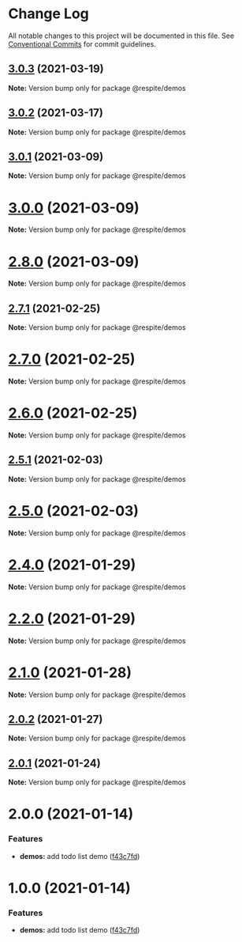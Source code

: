 # Change Log

All notable changes to this project will be documented in this file.
See [Conventional Commits](https://conventionalcommits.org) for commit guidelines.

## [3.0.3](https://github.com/jackmellis/respite/compare/v3.0.2...v3.0.3) (2021-03-19)

**Note:** Version bump only for package @respite/demos





## [3.0.2](https://github.com/jackmellis/respite/compare/v3.0.1...v3.0.2) (2021-03-17)

**Note:** Version bump only for package @respite/demos





## [3.0.1](https://github.com/jackmellis/respite/compare/v3.0.0...v3.0.1) (2021-03-09)

**Note:** Version bump only for package @respite/demos





# [3.0.0](https://github.com/jackmellis/respite/compare/v2.8.0...v3.0.0) (2021-03-09)

**Note:** Version bump only for package @respite/demos





# [2.8.0](https://github.com/jackmellis/respite/compare/v2.7.1...v2.8.0) (2021-03-09)

**Note:** Version bump only for package @respite/demos





## [2.7.1](https://github.com/jackmellis/respite/compare/v2.7.0...v2.7.1) (2021-02-25)

**Note:** Version bump only for package @respite/demos





# [2.7.0](https://github.com/jackmellis/respite/compare/v2.6.0...v2.7.0) (2021-02-25)

**Note:** Version bump only for package @respite/demos





# [2.6.0](https://github.com/jackmellis/respite/compare/v2.5.1...v2.6.0) (2021-02-25)

**Note:** Version bump only for package @respite/demos





## [2.5.1](https://github.com/jackmellis/respite/compare/v2.5.0...v2.5.1) (2021-02-03)

**Note:** Version bump only for package @respite/demos





# [2.5.0](https://github.com/jackmellis/respite/compare/v2.4.0...v2.5.0) (2021-02-03)

**Note:** Version bump only for package @respite/demos





# [2.4.0](https://github.com/jackmellis/respite/compare/v2.2.0...v2.4.0) (2021-01-29)

**Note:** Version bump only for package @respite/demos





# [2.2.0](https://github.com/jackmellis/respite/compare/v2.1.0...v2.2.0) (2021-01-29)

**Note:** Version bump only for package @respite/demos





# [2.1.0](https://github.com/jackmellis/respite/compare/v2.0.2...v2.1.0) (2021-01-28)

**Note:** Version bump only for package @respite/demos





## [2.0.2](https://github.com/jackmellis/respite/compare/v2.0.1...v2.0.2) (2021-01-27)

**Note:** Version bump only for package @respite/demos





## [2.0.1](https://github.com/jackmellis/respite/compare/v2.0.0...v2.0.1) (2021-01-24)

**Note:** Version bump only for package @respite/demos





# 2.0.0 (2021-01-14)


### Features

* **demos:** add todo list demo ([f43c7fd](https://github.com/jackmellis/respite/commit/f43c7fd10082763c00a3e29ba72db06724932277))





# 1.0.0 (2021-01-14)


### Features

* **demos:** add todo list demo ([f43c7fd](https://github.com/jackmellis/respite/commit/f43c7fd10082763c00a3e29ba72db06724932277))
